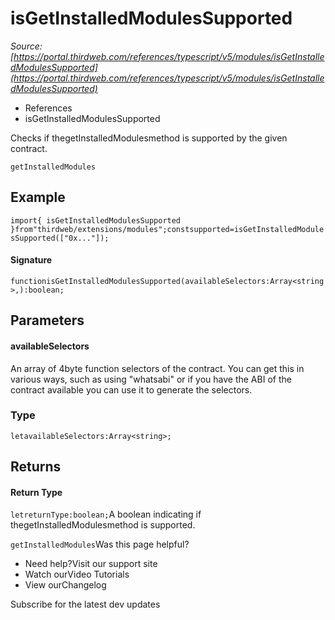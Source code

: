 # isGetInstalledModulesSupported

*Source: [https://portal.thirdweb.com/references/typescript/v5/modules/isGetInstalledModulesSupported](https://portal.thirdweb.com/references/typescript/v5/modules/isGetInstalledModulesSupported)*

* References
* isGetInstalledModulesSupported

Checks if thegetInstalledModulesmethod is supported by the given contract.

`getInstalledModules`
## Example

`import{ isGetInstalledModulesSupported }from"thirdweb/extensions/modules";constsupported=isGetInstalledModulesSupported(["0x..."]);`
#### Signature

`functionisGetInstalledModulesSupported(availableSelectors:Array<string>,):boolean;`
## Parameters

#### availableSelectors

An array of 4byte function selectors of the contract. You can get this in various ways, such as using "whatsabi" or if you have the ABI of the contract available you can use it to generate the selectors.

### Type

`letavailableSelectors:Array<string>;`
## Returns

#### Return Type

`letreturnType:boolean;`A boolean indicating if thegetInstalledModulesmethod is supported.

`getInstalledModules`Was this page helpful?

* Need help?Visit our support site
* Watch ourVideo Tutorials
* View ourChangelog

Subscribe for the latest dev updates

